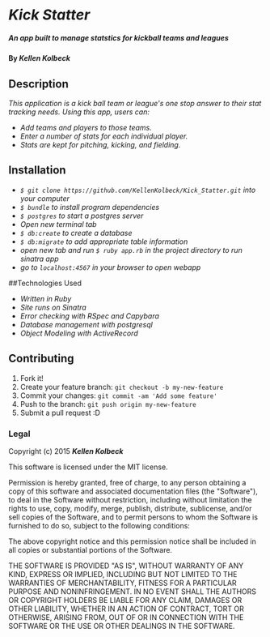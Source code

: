 # _Kick Statter_

##### _An app built to manage statstics for kickball teams and leagues_

#### By _**Kellen Kolbeck**_

## Description

_This application is a kick ball team or league's one stop answer to their stat tracking needs._
_Using this app, users can:_
* _Add teams and players to those teams._
* _Enter a number of stats for each individual player._
* _Stats are kept for pitching, kicking, and fielding._


## Installation


* _`$ git clone https://github.com/KellenKolbeck/Kick_Statter.git` into your computer_
* _`$ bundle` to install program dependencies_
* _`$ postgres` to start a postgres server_
* _Open new terminal tab_
* _`$ db:create` to create a database_
* _`$ db:migrate` to add appropriate table information_
* _open new tab and run `$ ruby app.rb` in the project directory to run sinatra app_
* _go to `localhost:4567` in your browser to open webapp_


##Technologies Used

* _Written in Ruby_
* _Site runs on Sinatra_
* _Error checking with RSpec and Capybara_
* _Database management with postgresql_
* _Object Modeling with ActiveRecord_

## Contributing

1. Fork it!
2. Create your feature branch: `git checkout -b my-new-feature`
3. Commit your changes: `git commit -am 'Add some feature'`
4. Push to the branch: `git push origin my-new-feature`
5. Submit a pull request :D

### Legal



Copyright (c) 2015 **_Kellen Kolbeck_**

This software is licensed under the MIT license.

Permission is hereby granted, free of charge, to any person obtaining a copy
of this software and associated documentation files (the "Software"), to deal
in the Software without restriction, including without limitation the rights
to use, copy, modify, merge, publish, distribute, sublicense, and/or sell
copies of the Software, and to permit persons to whom the Software is
furnished to do so, subject to the following conditions:

The above copyright notice and this permission notice shall be included in
all copies or substantial portions of the Software.

THE SOFTWARE IS PROVIDED "AS IS", WITHOUT WARRANTY OF ANY KIND, EXPRESS OR
IMPLIED, INCLUDING BUT NOT LIMITED TO THE WARRANTIES OF MERCHANTABILITY,
FITNESS FOR A PARTICULAR PURPOSE AND NONINFRINGEMENT. IN NO EVENT SHALL THE
AUTHORS OR COPYRIGHT HOLDERS BE LIABLE FOR ANY CLAIM, DAMAGES OR OTHER
LIABILITY, WHETHER IN AN ACTION OF CONTRACT, TORT OR OTHERWISE, ARISING FROM,
OUT OF OR IN CONNECTION WITH THE SOFTWARE OR THE USE OR OTHER DEALINGS IN
THE SOFTWARE.
